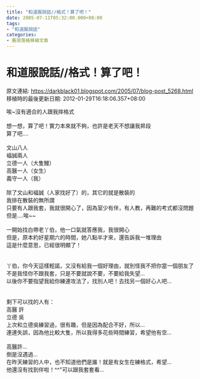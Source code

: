 ```yaml
---
title: "和道服說話//格式！算了吧！"
date: 2005-07-11T05:32:00.000+08:00
tags: 
- "和道服說話"
categories:
- 舊部落格移植文章
---
```


# 和道服說話//格式！算了吧！

原文連結: https://darkblack01.blogspot.com/2005/07/blog-post_5268.html
移植時的最後更新日期: 2012-01-29T16:18:06.357+08:00

唉~沒有適合的人跟我摔格式<br /><br />想一想，算了吧！實力本來就不夠，也許是老天不想讓我昇段<br />算了吧....<br /><br />文山八人<br />褔誠兩人<br />立德一人（大隻鰻）<br />高醫一人（女生）<br />義守一人（我）<br /><br />除了文山和褔誠（人家找好了）的，其它的就是散裝的<br />我排在散裝的無所謂<br />只要有人跟我套，我就很開心了，因為室少有伴，有人教，再難的考式都沒問題<br />但是....唉~~<br /><br />一開始找白帶老丫伯，他一口氣就答應我，我很開心<br />但是，原本約好星期六的時間，她八點半才來，還告訴我一堆理由<br />這是什麼意思，已經很明顯了！<br /><br /><br />丫伯，你今天這樣輕諾，又沒有給我一個好理由，就別怪我不把你當一個朋友了<br />不是我怪你不跟我套，只是不要就說不要，不要給我失望...<br />以後你不要指望我給你練連攻法了，找別人吧！去找另一個好心人吧...<br /><br /><br />剩下可以找的人有：<br />高醫 許<br />立德 吳<br />上次和立德吳練習過，很有趣，但是因為配合不好，所以...<br />連連失誤，因為他比較大隻，所以我得多花些時間練習，希望他有空...<br /><br />高醫許...<br />倒是沒遇過...<br />在昨天練習的人中，也不知道他們是誰！就是有女生在練格式，希望...<br />他還沒有找到伴啦！^^"可以跟我套套看...

